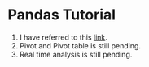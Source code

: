 # Pandas Tutorial

1. I have referred to this [link](https://pandas.pydata.org/docs/getting_started/intro_tutorials/10_text_data.html).
2. Pivot and Pivot table is still pending.
3. Real time analysis is still pending.


